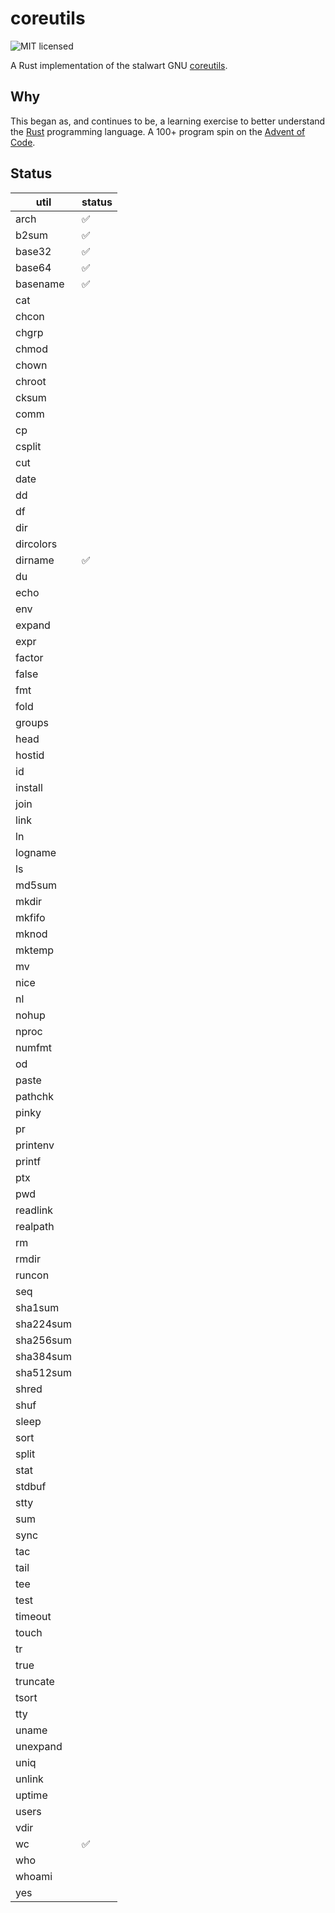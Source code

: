 # coreutils

![MIT licensed](https://img.shields.io/badge/license-MIT-blue.svg)

A Rust implementation of the stalwart GNU [coreutils](https://github.com/coreutils/coreutils).

## Why

This began as, and continues to be, a learning exercise to better understand the [Rust](https://www.rust-lang.org/) programming language. A 100+ program spin on the [Advent of Code](https://en.wikipedia.org/wiki/Advent_of_Code).

## Status

| util | status |
| ---- | ------ |
| arch | :white_check_mark: |
| b2sum | :white_check_mark: |
| base32 | :white_check_mark: |
| base64 | :white_check_mark: |
| basename | :white_check_mark: |
| cat |  |
| chcon |  |
| chgrp |  |
| chmod |  |
| chown |  |
| chroot |  |
| cksum |  |
| comm |  |
| cp |  |
| csplit |  |
| cut |  |
| date |  |
| dd |  |
| df |  |
| dir |  |
| dircolors |  |
| dirname | :white_check_mark: |
| du |  |
| echo |  |
| env |  |
| expand |  |
| expr |  |
| factor |  |
| false |  |
| fmt |  |
| fold |  |
| groups |  |
| head |  |
| hostid |  |
| id |  |
| install |  |
| join |  |
| link |  |
| ln |  |
| logname |  |
| ls |  |
| md5sum |  |
| mkdir |  |
| mkfifo |  |
| mknod |  |
| mktemp |  |
| mv |  |
| nice |  |
| nl |  |
| nohup |  |
| nproc |  |
| numfmt |  |
| od |  |
| paste |  |
| pathchk |  |
| pinky |  |
| pr |  |
| printenv |  |
| printf |  |
| ptx |  |
| pwd |  |
| readlink |  |
| realpath |  |
| rm |  |
| rmdir |  |
| runcon |  |
| seq |  |
| sha1sum |  |
| sha224sum |  |
| sha256sum |  |
| sha384sum |  |
| sha512sum |  |
| shred |  |
| shuf |  |
| sleep |  |
| sort |  |
| split |  |
| stat |  |
| stdbuf |  |
| stty |  |
| sum |  |
| sync |  |
| tac |  |
| tail |  |
| tee |  |
| test |  |
| timeout |  |
| touch |  |
| tr |  |
| true |  |
| truncate |  |
| tsort |  |
| tty |  |
| uname |  |
| unexpand |  |
| uniq |  |
| unlink |  |
| uptime |  |
| users |  |
| vdir |  |
| wc | :white_check_mark: |
| who | |
| whoami |  |
| yes |  |
